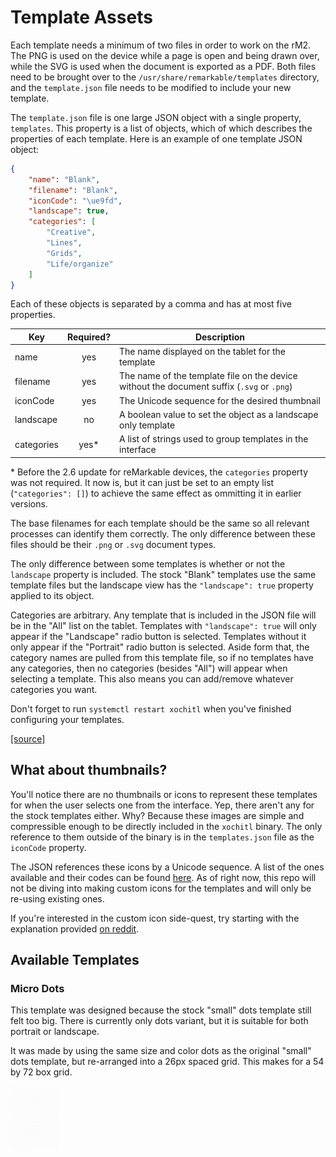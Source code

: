 # Template Assets

Each template needs a minimum of two files in order to work on the rM2. The PNG is used on the device while a page is open and being drawn over, while the SVG is used when the document is exported as a PDF. Both files need to be brought over to the `/usr/share/remarkable/templates` directory, and the `template.json` file needs to be modified to include your new template.

The `template.json` file is one large JSON object with a single property, `templates`. This property is a list of objects, which of which describes the properties of each template. Here is an example of one template JSON object:

```json
{
    "name": "Blank",
    "filename": "Blank",
    "iconCode": "\ue9fd",
    "landscape": true,
    "categories": [
        "Creative",
        "Lines",
        "Grids",
        "Life/organize"
    ]
}
```

Each of these objects is separated by a comma and has at most five properties.

| Key | Required? | Description |
|-----|:---------:|-------------|
| name | yes | The name displayed on the tablet for the template|
| filename | yes | The name of the template file on the device without the document suffix (`.svg` or `.png`) |
| iconCode | yes | The Unicode sequence for the desired thumbnail |
| landscape | no | A boolean value to set the object as a landscape only template |
| categories | yes\* | A list of strings used to group templates in the interface |

\* Before the 2.6 update for reMarkable devices, the `categories` property was not required. It now is, but it can just be set to an empty list (`"categories": []`) to achieve the same effect as ommitting it in earlier versions.

The base filenames for each template should be the same so all relevant processes can identify them correctly. The only difference between these files should be their `.png` or `.svg` document types.

The only difference between some templates is whether or not the `landscape` property is included. The stock "Blank" templates use the same template files but the landscape view has the `"landscape": true` property applied to its object.

Categories are arbitrary. Any template that is included in the JSON file will be in the "All" list on the tablet. Templates with `"landscape": true` will only appear if the "Landscape" radio button is selected. Templates without it only appear if the "Portrait" radio button is selected. Aside form that, the category names are pulled from this template file, so if no templates have any categories, then no categories (besides "All") will appear when selecting a template. This also means you can add/remove whatever categories you want.

Don't forget to run `systemctl restart xochitl` when you've finished configuring your templates.

[[source]](https://remarkablewiki.com/tips/templates)

## What about thumbnails?

You'll notice there are no thumbnails or icons to represent these templates for when the user selects one from the interface. Yep, there aren't any for the stock templates either. Why? Because these images are simple and compressible enough to be directly included in the `xochitl` binary. The only reference to them outside of the binary is in the `templates.json` file as the `iconCode` property.

The JSON references these icons by a Unicode sequence. A list of the ones available and their codes can be found [here](https://remarkablewiki.com/tips/templates). As of right now, this repo will not be diving into making custom icons for the templates and will only be re-using existing ones.

If you're interested in the custom icon side-quest, try starting with the explanation provided [on reddit](https://www.reddit.com/r/RemarkableTablet/comments/kb8eai/custom_template_icons/gffdisx?utm_source=share&utm_medium=web2x&context=3).

## Available Templates

### Micro Dots

This template was designed because the stock "small" dots template still felt too big. There is currently only dots variant, but it is suitable for both portrait or landscape.

It was made by using the same size and color dots as the original "small" dots template, but re-arranged into a 26px spaced grid. This makes for a 54 by 72 box grid.

<img src="https://github.com/DanielRunningen/rM2Mods/blob/main/assests/templates/dots_micro.png" width="15%" />

